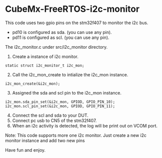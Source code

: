 # CubeMx-FreeRTOS-i2c-monitor

This code uses two gpio pins on the stm32f407 to monitor the i2c bus.
  - pd10 is configured as sda. (you can use any pin).
  - pd11 is configured as scl. (you can use any pin).
  
The i2c_monitor.c under src/i2c_monitor directory. 
  1. Create a instance of i2c monitor.
  
    static struct i2c_monitor_t i2c_mon;
    
  2. Call the i2c_mon_create to intialize the i2c_mon instance.
  
    i2c_mon_create(&i2c_mon);
    
  3. Assigned the sda and scl pin to the i2c_mon instance.
  
    i2c_mon.sda_pin_set(&i2c_mon, GPIOD, GPIO_PIN_10);
    i2c_mon.scl_pin_set(&i2c_mon, GPIOD, GPIO_PIN_11);
   
  4. Connect the scl and sda to your DUT.
  5. Connect pc usb to CN5 of the stm32f407.
  6. When an i2c activity is detected, the log will be print out on VCOM port.
  
 Note: This code supports more one i2c monitor. Just create a new i2c monitor instance and add two new pins
 
  Have fun and enjoy.
